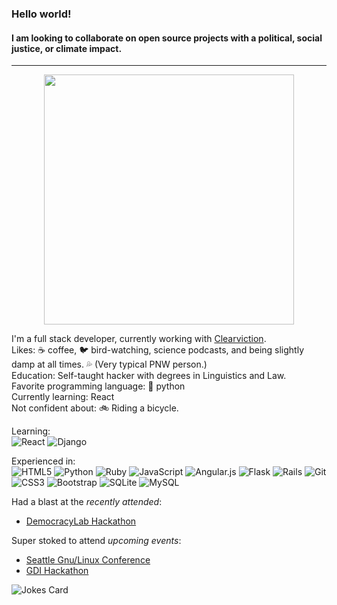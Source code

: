 ### Hello world!
#### I am looking to collaborate on open source projects with a political, social justice, or climate impact.
---
<p align="center">
  <img src="https://media.giphy.com/media/c5zJ8LX6fTq3C/giphy.gif" style="width:400px"></img>
 </p>

I'm a full stack developer, currently working with [Clearviction](https://www.clearviction.org).<br>
Likes: ☕ coffee, 🐦 bird-watching, science podcasts, and being slightly damp at all times. 💦 (Very typical PNW person.)<br>
Education: Self-taught hacker with degrees in Linguistics and Law.<br>
Favorite programming language: 🐍 python<br>
Currently learning: React<br>
Not confident about: 🚲 Riding a bicycle.<br>

Learning:<br>
![React](https://img.shields.io/badge/react-%2320232a.svg?style=for-the-badge&logo=react&logoColor=%2361DAFB)
![Django](https://img.shields.io/badge/django-%23092E20.svg?style=for-the-badge&logo=django&logoColor=white)

Experienced in:<br>
![HTML5](https://img.shields.io/badge/html5-%23E34F26.svg?style=for-the-badge&logo=html5&logoColor=white)
![Python](https://img.shields.io/badge/python-3670A0?style=for-the-badge&logo=python&logoColor=ffdd54)
![Ruby](https://img.shields.io/badge/ruby-%23CC342D.svg?style=for-the-badge&logo=ruby&logoColor=white)
![JavaScript](https://img.shields.io/badge/javascript-%23323330.svg?style=for-the-badge&logo=javascript&logoColor=%23F7DF1E)
![Angular.js](https://img.shields.io/badge/angular.js-%23E23237.svg?style=for-the-badge&logo=angularjs&logoColor=white)
![Flask](https://img.shields.io/badge/flask-%23000.svg?style=for-the-badge&logo=flask&logoColor=white)
![Rails](https://img.shields.io/badge/rails-%23CC0000.svg?style=for-the-badge&logo=ruby-on-rails&logoColor=white)
![Git](https://img.shields.io/badge/git-%23F05033.svg?style=for-the-badge&logo=git&logoColor=white)
![CSS3](https://img.shields.io/badge/css3-%231572B6.svg?style=for-the-badge&logo=css3&logoColor=white)
![Bootstrap](https://img.shields.io/badge/bootstrap-%23563D7C.svg?style=for-the-badge&logo=bootstrap&logoColor=white)
![SQLite](https://img.shields.io/badge/sqlite-%2307405e.svg?style=for-the-badge&logo=sqlite&logoColor=white)
![MySQL](https://img.shields.io/badge/mysql-%2300f.svg?style=for-the-badge&logo=mysql&logoColor=white)

Had a blast at the *recently attended*:
- [DemocracyLab Hackathon](https://www.democracylab.org/)

Super stoked to attend *upcoming events*:
- [Seattle Gnu/Linux Conference](https://seagl.org/)
- [GDI Hackathon](https://girldevelopit.com/virtual-hackathon/)

![Jokes Card](https://readme-jokes.vercel.app/api)

